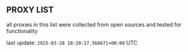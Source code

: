 ## PROXY LIST

all proxies in this list were collected from open sources and tested for functionality

last update: `2025-03-28 18:20:27.568671+00:00` UTC